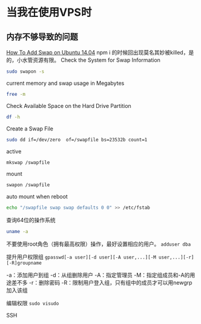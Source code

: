 # 当我在使用VPS时

## 内存不够导致的问题

[How To Add Swap on Ubuntu 14.04](https://www.digitalocean.com/community/tutorials/how-to-add-swap-on-ubuntu-14-04)
npm i 的时候回出现莫名其妙被killed，是的，小水管资源有限。
Check the System for Swap Information

```bash
sudo swapon -s
```

current memory and swap usage in Megabytes

```bash
free -m
```

Check Available Space on the Hard Drive Partition

```bash
df -h
```

Create a Swap File

```bash
sudo dd if=/dev/zero  of=/swapfile bs=23532b count=1
```

active

```bash
mkswap /swapfile
```

mount

```bash
swapon /swapfile
```

auto mount when reboot 

```bash
echo "/swapfile swap swap defaults 0 0" >> /etc/fstab
```

查询64位的操作系统

```bash
uname -a
```

不要使用root角色（拥有最高权限）操作，最好设置相应的用户。
`adduser dba`

提升用户权限组
`gpasswd[-a user][-d user][-A user,...][-M user,...][-r][-R]groupname`

-a：添加用户到组
-d：从组删除用户
-A：指定管理员
-M：指定组成员和-A的用途差不多
-r：删除密码
-R：限制用户登入组，只有组中的成员才可以用newgrp加入该组

编辑权限
`sudo visudo`

SSH 